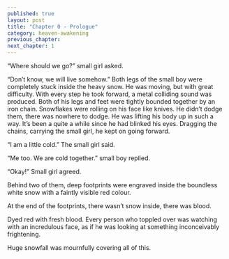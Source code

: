 ```yaml
---
published: true
layout: post
title: "Chapter 0 - Prologue"
category: heaven-awakening
previous_chapter:
next_chapter: 1
---
```

“Where should we go?” small girl asked.

“Don’t know, we will live somehow.” Both legs of the small boy were completely stuck  inside the heavy snow. He was moving, but with great difficulty. With every step he took forward, a metal colliding sound was produced. Both of his legs and feet were tightly bounded together by an iron chain. Snowflakes were rolling on his face like knives. He didn’t dodge them, there was nowhere to dodge. He was lifting his body up in such a way. It’s been a quite a while since he had blinked his eyes. Dragging the chains, carrying the small girl, he kept on going forward.

“I am a little cold.” The small girl said.

“Me too. We are cold together.” small boy replied.

“Okay!” Small girl agreed.

Behind two of them, deep footprints were engraved inside the boundless white snow with a faintly visible red colour.

At the end of the footprints, there wasn’t snow inside, there was blood.

Dyed red with fresh blood. Every person who toppled over was watching with an incredulous face, as if he was looking at something inconceivably frightening.

Huge snowfall was mournfully covering all of this.
